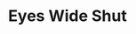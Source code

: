 ---
title: "Eyes Wide Shut"

year: 1999

director: "Stanley Kubrick"

summary: "The male sexual fantasy fights an uphill battle against its female counterpart, as Tom Cruise goes on an epic journey of failing libido"

comment: "That's right! No Clockwork Orange, No Lolita, 2001 or Dr. Strangelove! This is a movie list with personality, and we're going with Barry Lyndon and Eyes wide shut! I'll review any pull request that tries to change this Kubrik-selection!"

video: "https://media.giphy.com/media/v1.Y2lkPTc5MGI3NjExMTR5dmVzMmZubDcyZXQ4b3Y3bnhtcnZ3aHVtZnRqNmVkNXdxOWZsZCZlcD12MV9pbnRlcm5hbF9naWZfYnlfaWQmY3Q9Zw/2poKnJu6wRSaA/giphy.mp4"

image: "https://media.giphy.com/media/2poKnJu6wRSaA/giphy.gif"

imdb: "https://www.imdb.com/title/tt0120663/"

quotes:
  
---